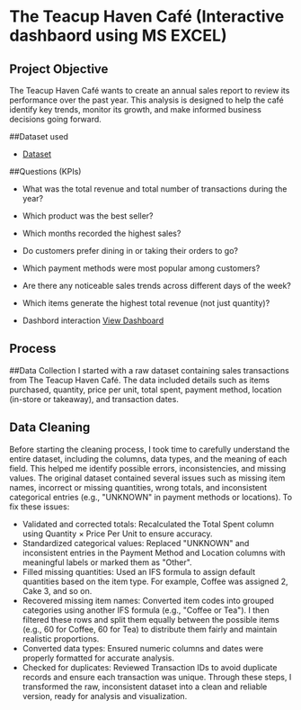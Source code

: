 # The Teacup Haven Café (Interactive dashbaord using MS EXCEL)
## Project Objective
The Teacup Haven Café wants to create an annual sales report to review its performance over the past year. This analysis is designed to help the café identify key trends, monitor its growth, and make informed business decisions going forward.

##Dataset used
- <a href="https://github.com/Rachy143/CAFE-SALES-DATA-ANALYSIS-USING-EXCEL/blob/main/CAFE%20SALES.xlsx">Dataset</a>

##Questions (KPIs)
-	What was the total revenue and total number of transactions during the year?
-	Which product was the best seller?
-	Which months recorded the highest sales?
-	Do customers prefer dining in or taking their orders to go?
-	Which payment methods were most popular among customers?
-	Are there any noticeable sales trends across different days of the week?
-	Which items generate the highest total revenue (not just quantity)?

- Dashbord interaction <a href="https://github.com/Rachy143/CAFE-SALES-DATA-ANALYSIS-USING-EXCEL/blob/main/CAFE%20DASHBOARD.png">View Dashboard<a/>

## Process
##Data Collection
I started with a raw dataset containing sales transactions from The Teacup Haven Café. The data included details such as items purchased, quantity, price per unit, total spent, payment method, location (in-store or takeaway), and transaction dates.
## Data Cleaning
Before starting the cleaning process, I took time to carefully understand the entire dataset, including the columns, data types, and the meaning of each field. This helped me identify possible errors, inconsistencies, and missing values.
The original dataset contained several issues such as missing item names, incorrect or missing quantities, wrong totals, and inconsistent categorical entries (e.g., "UNKNOWN" in payment methods or locations).
To fix these issues:
- Validated and corrected totals: Recalculated the Total Spent column using Quantity × Price Per Unit to ensure accuracy.
- Standardized categorical values: Replaced "UNKNOWN" and inconsistent entries in the Payment Method and Location columns with meaningful labels or marked them as "Other".
- Filled missing quantities: Used an IFS formula to assign default quantities based on the item type. For example, Coffee was assigned 2, Cake 3, and so on.
- Recovered missing item names: Converted item codes into grouped categories using another IFS formula (e.g., "Coffee or Tea"). I then filtered these rows and split them equally between the possible items (e.g., 60 for Coffee, 60 for Tea) to distribute them fairly and maintain realistic proportions.
- Converted data types: Ensured numeric columns and dates were properly formatted for accurate analysis.
- Checked for duplicates: Reviewed Transaction IDs to avoid duplicate records and ensure each transaction was unique.
Through these steps, I transformed the raw, inconsistent dataset into a clean and reliable version, ready for analysis and visualization.
